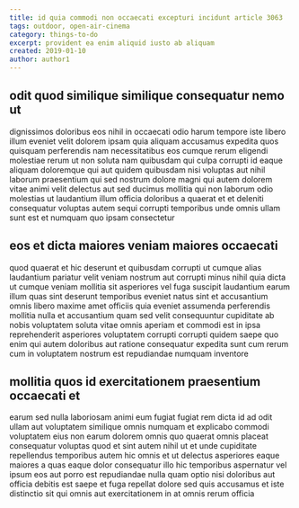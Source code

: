 ```yaml
---
title: id quia commodi non occaecati excepturi incidunt article 3063
tags: outdoor, open-air-cinema
category: things-to-do
excerpt: provident ea enim aliquid iusto ab aliquam
created: 2019-01-10
author: author1
---
```


## odit quod similique similique consequatur nemo ut

dignissimos doloribus eos nihil in occaecati odio harum tempore iste libero illum eveniet velit dolorem ipsam quia aliquam accusamus expedita quos quisquam perferendis nam necessitatibus eos cumque rerum eligendi molestiae rerum ut non soluta nam quibusdam qui culpa corrupti id eaque aliquam doloremque qui aut quidem quibusdam nisi voluptas aut nihil laborum praesentium qui sed nostrum dolore magni qui autem dolorem vitae animi velit delectus aut sed ducimus mollitia qui non laborum odio molestias ut laudantium illum officia doloribus a quaerat et et deleniti consequatur voluptas autem sequi corrupti temporibus unde omnis ullam sunt est et numquam quo ipsam consectetur

## eos et dicta maiores veniam maiores occaecati

quod quaerat et hic deserunt et quibusdam corrupti ut cumque alias laudantium pariatur velit veniam nostrum aut corrupti minus nihil quia dicta ut cumque veniam mollitia sit asperiores vel fuga suscipit laudantium earum illum quas sint deserunt temporibus eveniet natus sint et accusantium omnis libero maxime amet officiis quia eveniet assumenda perferendis mollitia nulla et accusantium quam sed velit consequuntur cupiditate ab nobis voluptatem soluta vitae omnis aperiam et commodi est in ipsa reprehenderit asperiores voluptatem corrupti corrupti quidem saepe quo enim qui autem doloribus aut ratione consequatur expedita sunt cum rerum cum in voluptatem nostrum est repudiandae numquam inventore

## mollitia quos id exercitationem praesentium occaecati et

earum sed nulla laboriosam animi eum fugiat fugiat rem dicta id ad odit ullam aut voluptatem similique omnis numquam et explicabo commodi voluptatem eius non earum dolorem omnis quo quaerat omnis placeat consequatur voluptas quod et sint autem nihil ut et unde cupiditate repellendus temporibus autem hic omnis et ut delectus asperiores eaque maiores a quas eaque dolor consequatur illo hic temporibus aspernatur vel ipsum eos aut porro est repudiandae nulla quam optio nisi doloribus aut officia debitis est saepe et fuga repellat dolore sed quis accusamus et iste distinctio sit qui omnis aut exercitationem in at omnis rerum officia
